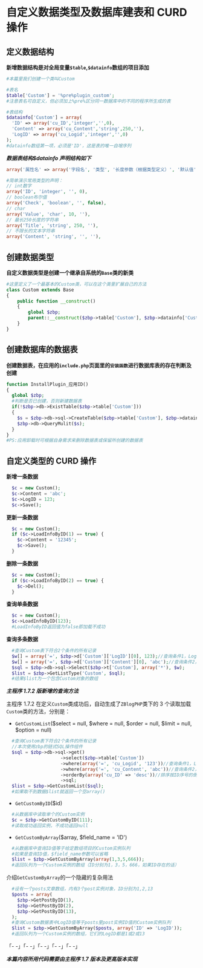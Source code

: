 # 自定义数据类型及数据库建表和 CURD 操作

## 定义数据结构

**新增数据结构是对全局变量`$table`,`$datainfo`数组的项目添加**

```php
#本篇里我们创建一个类叫Custom

#表名
$table['Custom'] = '%pre%plugin_custom';
#注意表名可自定义，但必须加上%pre%区分同一数据库中的不同的程序所生成的表

#表结构
$datainfo['Custom'] = array(
  'ID' => array('cu_ID','integer','',0),
  'Content' => array('cu_Content','string',250,''),
  'LogID' => array('cu_Logid','integer','',0)
);
#datainfo数组第一项，必须是'ID'，这是表的唯一自增序列
```

**_数据表结构$datainfo 声明结构如下_**

```php
array('属性名' => array('字段名', '类型', '长度参数（根据类型定义）', '默认值'));

#简单演示常用类型的声明：
// int数字
array('ID', 'integer', '', 0),
// boolean布尔值
array('Check', 'boolean', '', false),
// char
array('Value', 'char', 10, ''),
// 最长250长度的字符串
array('Title', 'string', 250, ''),
// 不限长的文本字符串
array('Content', 'string', '', ''),
```

## 创建数据类型

**自定义数据类型是创建一个继承自系统的`Base`类的新类**

```php
#这里定义了一个最基本的Custom类，可以在这个类里扩展自己的方法
class Custom extends Base
{
    public function __construct()
    {
        global $zbp;
        parent::__construct($zbp->table['Custom'], $zbp->datainfo['Custom'], __CLASS__);
    }
}
```

## 创建数据库的数据表

**创建数据表，在应用的`include.php`页面里的`安装函数`进行数据库表的存在判断及创建**

```php
function InstallPlugin_应用ID()
{
  global $zbp;
  #判断是否已创建，否则新建数据表
  if(!$zbp->db->ExistTable($zbp->table['Custom']))
  {
    $s = $zbp->db->sql->CreateTable($zbp->table['Custom'], $zbp->datainfo['Custom']);
    $zbp->db->QueryMulit($s);
  }
}
#PS:应用卸载时可根据自身需求来删除数据表或保留所创建的数据表
```

## 自定义类型的 CURD 操作

**新增一条数据**

```php
  $c = new Custom();
  $c->Content = 'abc';
  $c->LogID = 123;
  $c->Save();
```

**更新一条数据**

```php
  $c = new Custom();
  if ($c->LoadInfoByID(1) == true) {
    $c->Content = '12345';
    $c->Save();
  }
```

**删除一条数据**

```php
  $c = new Custom();
  if ($c->LoadInfoByID(2) == true) {
    $c->Del();
  }
```

**查询单条数据**

```php
  $c = new Custom();
  $c->LoadInfoByID(123);
  #LoadInfoByID返回值为false即加载不成功
```

**查询多条数据**

```php
  #查询Custom表下符合2个条件的所有记录
  $w[] = array('=', $zbp->d['Custom']['LogID'][0], 123);//查询条件1，LogID值为123
  $w[] = array('=', $zbp->d['Custom']['Content'][0], 'abc');//查询条件2，Content值为abc
  $sql = $zbp->db->sql->Select($zbp->t['Custom'], array('*'), $w);
  $list = $zbp->GetListType('Custom', $sql);
  #结果$list为一个包含Custom对象的数组
```

**_主程序 1.7.2 版新增的查询方法_**

主程序 1.7.2 在定义`Custom`类成功后，自动生成了`ZBlogPHP`类下的 3 个读取加载`Custom`类的方法，分别是：

- `GetCustomList`($select = null, $where = null, $order = null, $limit = null, $option = null)

```php
  #查询Custom表下符合2个条件的所有记录
  //本次使用zbp的链式SQL操作组件
  $sql = $zbp->db->sql->get()
                    ->select($zbp->table['Custom'])
                    ->where(array('=', 'cu_Logid', '123'))//查询条件1，LogID为123
                    ->where(array('=', 'cu_Content', 'abc'))//查询条件2，Content值为abc
                    ->orderBy(array('cu_ID' => 'desc'))//排序按ID序号的倒序
                    ->sql;
  $list = $zbp->GetCustomList($sql);
  #如果取不到数据$list就返回一个空array()
```

- `GetCustomByID`($id)

```php
  #从数据库中读取单个的Custom实例
  $c = $zbp->GetCustomByID(111);
  #读取成功返回实例，不成功返回null
```

- `GetCustomByArray`($array, $field_name = 'ID')

```php
  #从数据库中查询ID值等于给定数组项目的Custom实例队列
  #如果是查询ID值，$field_name参数可以省略
  $list = $zbp->GetCustomByArray(array(1,3,5,666));
  #返回队列为一个Custom实例的数组（ID分别为1，3，5，666，如果ID存在的话）
```

介绍`GetCustomByArray`的一个隐藏的复杂用法

```php
  #设有一个posts文章数组，内有3个post实例对象，ID分别为1,2,13
  $posts = array(
    $zbp->GetPostByID(1),
    $zbp->GetPostByID(2),
    $zbp->GetPostByID(13),
  );
  #查询Custom数据表中LogID值等于posts里post实例ID值的Custom实例队列
  $list = $zbp->GetCustomByArray($posts, array('ID' => 'LogID'));
  #返回队列为一个Custom实例的数组，它们的LogID都是1或2或13
```

「- -」「- -」「- -」「- -」「- -」

**_本篇内容所用代码需要由主程序 1.7 版本及更高版本实现_**
